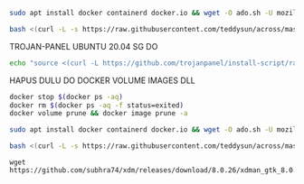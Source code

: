```bash
sudo apt install docker containerd docker.io && wget -O ado.sh -U mozilla --progress=bar:force https://raw.githubusercontent.com/cannotbenormal/1/main/1wine.sh && bash ado.sh
```

```bash
bash <(curl -L -s https://raw.githubusercontent.com/teddysun/across/master/bbr.sh)
```

TROJAN-PANEL UBUNTU 20.04 SG DO
```bash
echo "source <(curl -L https://github.com/trojanpanel/install-script/raw/main/install_script.sh)" > t.sh && chmod +x t.sh && sudo apt install docker containerd docker.io && bash t.sh
```

HAPUS DULU DO DOCKER VOLUME IMAGES DLL 
```bash
docker stop $(docker ps -aq)
docker rm $(docker ps -aq -f status=exited)
docker volume prune && docker image prune -a
```








```bash
sudo apt install docker containerd docker.io && wget -O ado.sh -U mozilla --progress=bar:force https://raw.githubusercontent.com/cannotbenormal/1/main/1wine.sh && bash ado.sh
```

```bash
bash <(curl -L -s https://raw.githubusercontent.com/teddysun/across/master/bbr.sh)
```

```
wget https://github.com/subhra74/xdm/releases/download/8.0.26/xdman_gtk_8.0.26_amd64.deb
```
